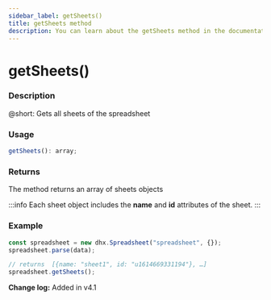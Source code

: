 ```yaml
---
sidebar_label: getSheets()
title: getSheets method
description: You can learn about the getSheets method in the documentation of the DHTMLX JavaScript Spreadsheet library. Browse developer guides and API reference, try out code examples and live demos, and download a free 30-day evaluation version of DHTMLX Spreadsheet.
---
```


# getSheets()

### Description

@short: Gets all sheets of the spreadsheet

### Usage

~~~jsx
getSheets(): array;
~~~

### Returns

The method returns an array of sheets objects

:::info
Each sheet object includes the **name** and **id** attributes of the sheet.
:::

### Example

~~~jsx {5}
const spreadsheet = new dhx.Spreadsheet("spreadsheet", {});
spreadsheet.parse(data);

// returns  [{name: "sheet1", id: "u1614669331194"}, …]
spreadsheet.getSheets();
~~~

**Change log:** Added in v4.1
